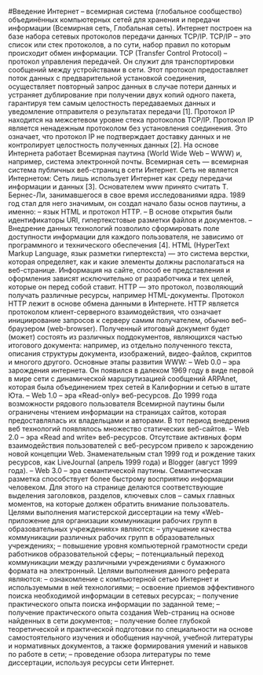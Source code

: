 #Введение
Интернет – всемирная система (глобальное сообщество) объединённых компьютерных сетей для хранения и передачи информации (Всемирная сеть, Глобальная сеть).
Интернет построен на базе набора сетевых протоколов передачи данных TCP/IP. TCP/IP – это список или стек протоколов, а по сути, набор правил по которым происходит обмен информации. TCP (Transfer Control Protocol) – протокол управления передачей. Он служит для транспортировки сообщений между устройствами в сети. Этот протокол предоставляет поток данных с предварительной установкой соединения, осуществляет повторный запрос данных в случае потери данных и устраняет дублирование при получении двух копий одного пакета, гарантируя тем самым целостность передаваемых данных и уведомление отправителя о результатах передачи [1]. Протокол IP находится на межсетевом уровне стека протоколов TCP/IP. Протокол IP является ненадежным протоколом без установления соединения. Это означает, что протокол IP не подтверждает доставку данных и не контролирует целостность полученных данных [2].
На основе Интернета работает Всемирная паутина (World Wide Web – WWW) и, например, система электронной почты.
Всемирная сеть — всемирная система публичных веб-страниц в сети Интернет. Сеть не является Интернетом: Сеть лишь использует Интернет как среду передачи информации и данных [3]. Основателем www принято считать Т. Бернес-Ли, занимавшегося в свое время исследованиями ядра. 1989 год стал для него значимым, он создал начало базы основ паутины, а именно:
–	язык HTML и протокол HTTP.
–	В основе открытия были идентификаторы URI, гипертекстовые разметки файлов и документов.
–	Внедрение данных технологий позволило сформировать поле доступности информации для каждого пользователя, не зависимо от программного и технического обеспечения [4].
HTML (HyperText Markup Language, язык разметки гипертекста) — это система верстки, которая определяет, как и какие элементы должны располагаться на веб-странице. Информация на сайте, способ ее представления и оформления зависят исключительно от разработчика и тех целей, которые он перед собой ставит.
HTTP — это протокол, позволяющий получать различные ресурсы, например HTML-документы. Протокол HTTP лежит в основе обмена данными в Интернете. HTTP является протоколом клиент-серверного взаимодействия, что означает инициирование запросов к серверу самим получателем, обычно веб-браузером (web-browser). Полученный итоговый документ будет (может) состоять из различных поддокументов, являющихся частью итогового документа: например, из отдельно полученного текста, описания структуры документа, изображений, видео-файлов, скриптов и многого другого.
Основные этапы развития WWW:
–	Web 0.0 – эра зарождения интернета. Он появился в далеком 1969 году в виде первой в мире сети с динамической маршрутизацией сообщений ARPAnet, которая была объединением трех сетей в Калифорнии и сетью в штате Юта.
–	Web 1.0 – эра «Read-only» веб-ресурсов. До 1999 года возможности рядового пользователя Всемирной паутины были ограничены чтением информации на страницах сайтов, которая предоставлялась их владельцами и авторами. В тот период внедрения веб технологий появлялось множество статических веб-сайтов.
–	Web 2.0 – эра «Read and write» веб-ресурсов. Отсутствие активных форм взаимодействия пользователей с веб-ресурсом привело к зарождению новой концепции Web. Знаменательным стал 1999 год и рождение таких ресурсов, как LiveJournal (апрель 1999 года) и Blogger (август 1999 года).
–	Web 3.0 – эра семантической паутины. Семантическая разметка способствует более быстрому восприятию информации человеком. Для этого на странице делаются соответствующие выделения заголовков, разделов, ключевых слов – самых главных моментов, на которые должен обратить внимание пользователь.
Целями выполнения магистерской диссертации на тему «Web-приложение для организации коммуникации рабочих групп в образовательных учреждениях» являются:
–	улучшение качества коммуникации различных рабочих групп в образовательных учреждениях;
–	повышение уровня компьютерной грамотности среди работников образовательной сферы;
–	потенциальный переход коммуникации между различными учреждениями с бумажного формата на электронный.
Целями выполнения данного реферата являются:
–	ознакомление с компьютерной сетью Интернет и используемыми в ней технологиями;
–	освоение приемов эффективного поиска необходимой информации в сетевых ресурсах;
–	получение практического опыта поиска информации по заданной теме;
–	получение практического опыта создания Web-страниц на основе найденных в сети документов;
–	получение более глубокой теоретической и практической подготовки по специальности на основе самостоятельного изучения и обобщения научной, учебной литературы и нормативных документов, а также формирования умений и навыков по работе в сети;
–	проведение обзора литературы по теме диссертации, используя ресурсы сети Интернет. 
